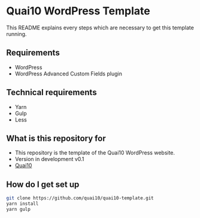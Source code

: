 # Quai10 WordPress Template #

This README explains every steps which are necessary to get this template running.

## Requirements ##

* WordPress
* WordPress Advanced Custom Fields plugin

## Technical requirements ##

* Yarn
* Gulp
* Less

## What is this repository for ##

* This repository is the template of the Quai10 WordPress website.
* Version in development v0.1
* [Quai10](https://quai10.org)

## How do I get set up ##

```bash
git clone https://github.com/quai10/quai10-template.git
yarn install
yarn gulp
```
